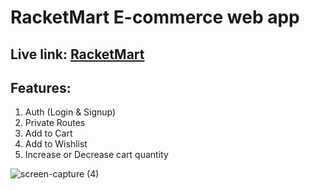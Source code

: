 # RacketMart E-commerce web app

## Live link: [RacketMart](https://racketmart.netlify.app/)

## Features:

1. Auth (Login & Signup)
2. Private Routes
3. Add to Cart
4. Add to Wishlist
5. Increase or Decrease cart quantity

![screen-capture (4)](https://user-images.githubusercontent.com/45123508/133260440-c861423f-e619-458f-835e-457309f83643.gif)
